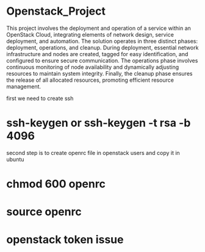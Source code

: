 # Openstack_Project

This project involves the deployment and operation of a service within an OpenStack Cloud, integrating elements of network design, service deployment, and automation. The solution operates in three distinct phases: deployment, operations, and cleanup. During deployment, essential network infrastructure and nodes are created, tagged for easy identification, and configured to ensure secure communication. The operations phase involves continuous monitoring of node availability and dynamically adjusting resources to maintain system integrity. Finally, the cleanup phase ensures the release of all allocated resources, promoting efficient resource management.

first we need to create ssh
# ssh-keygen or ssh-keygen -t rsa -b 4096

second step is to create openrc file in openstack users and copy it in ubuntu 
# chmod 600 openrc
# source openrc
# openstack token issue
